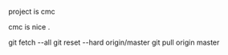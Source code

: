 project is cmc 

cmc is nice .

git fetch --all
git reset --hard origin/master
git pull origin master
